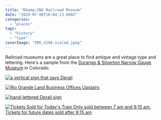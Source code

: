 ```yaml
---
title: "D&amp;SNG Railroad Museum"
date: "2024-07-08T16:04:13.000Z"
categories: 
  - "places"
tags: 
  - "history"
  - "type"
coverImage: "IMG_4196-scaled.jpeg"
---
```


Railroad museums are a great place to find antique and vintage type and lettering. Here's a sample from the [Durango & Silverton Narrow Gauge Museum](https://www.durangotrain.com/dsng-museum/) in Colorado.

[![a vertical sign that says Derail](images/IMG_4194-768x1024.jpeg)](https://nicksimson.com/wp-content/uploads/2024/07/IMG_4194-scaled.jpeg)

[![Rio Grande Land Business Offices Upstairs](images/IMG_4193-1024x768.jpeg)](https://nicksimson.com/wp-content/uploads/2024/07/IMG_4193-scaled.jpeg)

[![hand-lettered Derail sign](images/IMG_4197-768x1024.jpeg)](https://nicksimson.com/wp-content/uploads/2024/07/IMG_4197-scaled.jpeg)

[![Tickets Sold for Today's Train Only sold between 7 am and 9:15 am. Tickets for future dates sold after 9:15 am](images/IMG_4196-1024x768.jpeg)](https://nicksimson.com/wp-content/uploads/2024/07/IMG_4196-scaled.jpeg)
